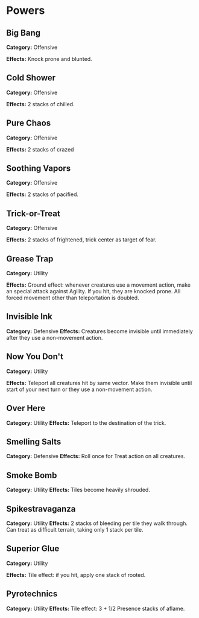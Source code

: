 # Powers

## Big Bang

**Category:** Offensive

**Effects:** Knock prone and blunted.

## Cold Shower

**Category:** Offensive

**Effects:** 2 stacks of chilled.

## Pure Chaos

**Category:** Offensive

**Effects:** 2 stacks of crazed

## Soothing Vapors

**Category:** Offensive

**Effects:** 2 stacks of pacified.

## Trick-or-Treat

**Category:** Offensive

**Effects:** 2 stacks of frightened, trick center as target of fear.

## Grease Trap

**Category:** Utility

**Effects:** Ground effect: whenever creatures use a movement action, make an special attack against Agility. If you hit, they are knocked prone. All forced movement other than teleportation is doubled.

## Invisible Ink

**Category:** Defensive
**Effects:** Creatures become invisible until immediately after they use a non-movement action.

## Now You Don't

**Category:** Utility

**Effects:** Teleport all creatures hit by same vector. Make them invisible until start of your next turn or they use a non-movement action.

## Over Here

**Category:** Utility
**Effects:** Teleport to the destination of the trick.

## Smelling Salts

**Category:** Defensive
**Effects:** Roll once for Treat action on all creatures.

## Smoke Bomb

**Category:** Utility
**Effects:** Tiles become heavily shrouded.

## Spikestravaganza

**Category:** Utility
**Effects:** 2 stacks of bleeding per tile they walk through. Can treat as difficult terrain, taking only 1 stack per tile.

## Superior Glue

**Category:** Utility

**Effects:** Tile effect: if you hit, apply one stack of rooted.

## Pyrotechnics

**Category:** Utility
**Effects:** Tile effect: 3 + 1/2 Presence stacks of aflame.
